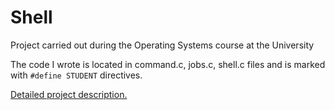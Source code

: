 # Shell

Project carried out during the Operating Systems course at the University

The code I wrote is located in command.c, jobs.c, shell.c files and is marked with `#define STUDENT` directives.

[Detailed project description.]()
